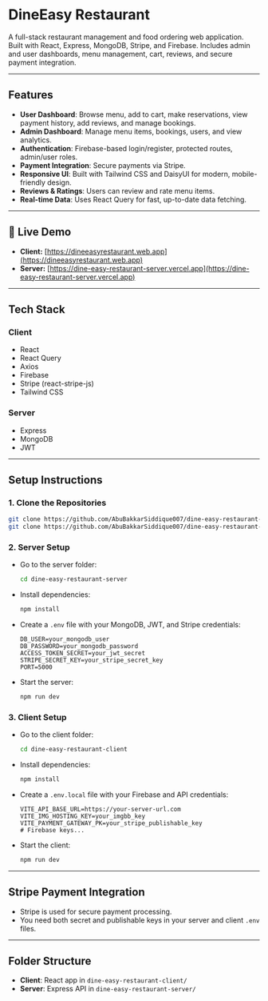 # DineEasy Restaurant

A full-stack restaurant management and food ordering web application. Built with React, Express, MongoDB, Stripe, and Firebase. Includes admin and user dashboards, menu management, cart, reviews, and secure payment integration.

---

## Features

- **User Dashboard**: Browse menu, add to cart, make reservations, view payment history, add reviews, and manage bookings.
- **Admin Dashboard**: Manage menu items, bookings, users, and view analytics.
- **Authentication**: Firebase-based login/register, protected routes, admin/user roles.
- **Payment Integration**: Secure payments via Stripe.
- **Responsive UI**: Built with Tailwind CSS and DaisyUI for modern, mobile-friendly design.
- **Reviews & Ratings**: Users can review and rate menu items.
- **Real-time Data**: Uses React Query for fast, up-to-date data fetching.

---
## 🚀 Live Demo

- **Client:** [https://dineeasyrestaurant.web.app](https://dineeasyrestaurant.web.app)
- **Server:** [https://dine-easy-restaurant-server.vercel.app](https://dine-easy-restaurant-server.vercel.app)

---

## Tech Stack

### Client
- React
- React Query
- Axios
- Firebase
- Stripe (react-stripe-js)
- Tailwind CSS

### Server
- Express
- MongoDB
- JWT


---

## Setup Instructions

### 1. Clone the Repositories

```bash
git clone https://github.com/AbuBakkarSiddique007/dine-easy-restaurant-client.git
git clone https://github.com/AbuBakkarSiddique007/dine-easy-restaurant-server.git
```

### 2. Server Setup

- Go to the server folder:
  ```bash
  cd dine-easy-restaurant-server
  ```
- Install dependencies:
  ```bash
  npm install
  ```
- Create a `.env` file with your MongoDB, JWT, and Stripe credentials:
  ```env
  DB_USER=your_mongodb_user
  DB_PASSWORD=your_mongodb_password
  ACCESS_TOKEN_SECRET=your_jwt_secret
  STRIPE_SECRET_KEY=your_stripe_secret_key
  PORT=5000
  ```
- Start the server:
  ```bash
  npm run dev
  ```

### 3. Client Setup

- Go to the client folder:
  ```bash
  cd dine-easy-restaurant-client
  ```
- Install dependencies:
  ```bash
  npm install
  ```
- Create a `.env.local` file with your Firebase and API credentials:
  ```env
  VITE_API_BASE_URL=https://your-server-url.com
  VITE_IMG_HOSTING_KEY=your_imgbb_key
  VITE_PAYMENT_GATEWAY_PK=your_stripe_publishable_key
  # Firebase keys...
  ```
- Start the client:
  ```bash
  npm run dev
  ```

---

## Stripe Payment Integration
- Stripe is used for secure payment processing.
- You need both secret and publishable keys in your server and client `.env` files.

---

## Folder Structure

- **Client**: React app in `dine-easy-restaurant-client/`
- **Server**: Express API in `dine-easy-restaurant-server/`

